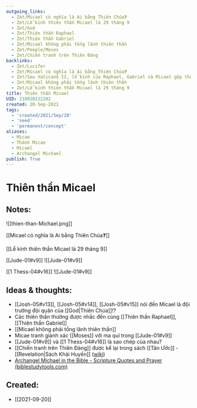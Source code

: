 ```yaml
---
outgoing_links:
  - Zet/Micael có nghĩa là Ai bằng Thiên Chúa❓
  - Zet/Lễ kính thiên thần Micael là 29 tháng 9
  - Zet/God
  - Zet/Thiên thần Raphael
  - Zet/Thiên thần Gabriel
  - Zet/Micael không phải tổng lãnh thiên thần
  - Zet/People/Moses
  - Zet/Chiến tranh trên Thiên Đàng
backlinks:
  - Zet/Lucifer
  - Zet/Micael có nghĩa là Ai bằng Thiên Chúa❓
  - Zet/Sau Vaticanô II, lễ kính của Raphael, Gabriel và Micael gộp thành một
  - Zet/Micael không phải tổng lãnh thiên thần
  - Zet/Lễ kính thiên thần Micael là 29 tháng 9
title: Thiên thần Micael
UID: 210920222202
created: 20-Sep-2021
tags:
  - 'created/2021/Sep/20'
  - 'seed'
  - 'permanent/concept'
aliases:
  - Micae
  - Thánh Micae
  - Micael
  - Archangel Michael
publish: True
---
```

# Thiên thần Micael

## Notes:
![[thien-than-Michael.png]]

[[Micael có nghĩa là Ai bằng Thiên Chúa❓]]

[[Lễ kính thiên thần Micael là 29 tháng 9]]

[[Jude-01#v9]]
![[Jude-01#v9]]

[[1 Thess-04#v16]]
![[Jude-01#v9]]


## Ideas & thoughts:
- [[Josh-05#v13]], [[Josh-05#v14]], [[Josh-05#v15]] nói đến Micael là đội trưởng đội quân của [[God|Thiên Chúa]]!?
- Các thiên thần thường được nhắc đến cùng [[Thiên thần Raphael]], [[Thiên thần Gabriel]]
- [[Micael không phải tổng lãnh thiên thần]]
- Micae tranh giành xác [[Moses]] với ma quỉ trong [[Jude-01#v9]]
- [[Jude-01#v9]] và [[1 Thess-04#v16]] là sao chép của nhau?
- [[Chiến tranh trên Thiên Đàng]] được kể lại trong sách [[Tân Ước]] - [[Revelation|Sách Khải Huyền]] ([wiki](https://vi.wikipedia.org/wiki/T%E1%BB%95ng_l%C3%A3nh_thi%C3%AAn_th%E1%BA%A7n_Micae))
- [Archangel Michael in the Bible - Scripture Quotes and Prayer (biblestudytools.com)](https://www.biblestudytools.com/topical-verses/archangel-michael-in-the-bible/)

## Created:
- [[2021-09-20]]
